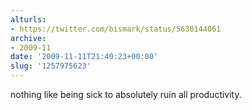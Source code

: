 ```yaml
---
alturls:
- https://twitter.com/bismark/status/5630144061
archive:
- 2009-11
date: '2009-11-11T21:40:23+00:00'
slug: '1257975623'
---
```


nothing like being sick to absolutely ruin all productivity.

